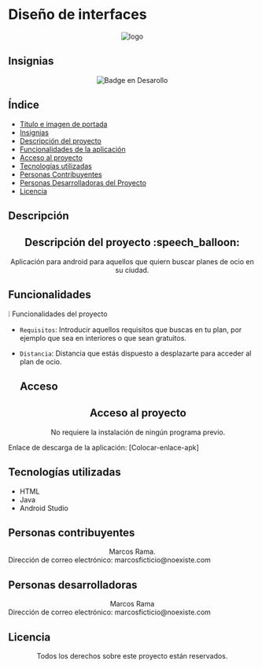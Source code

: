 # Diseño de interfaces
<div align="center">
  
 ![logo](https://github.com/user-attachments/assets/5ee55a59-bec3-4367-8cf9-4baf04fde825) 
 </div>
 
## Insignias
<div align="center">
  
![Badge en Desarollo](https://img.shields.io/badge/STATUS-EN%20DESAROLLO-red)
</div>

## Índice

* [Título e imagen de portada](#diseño-de-interfaces)
* [Insignias](#insignias)
* [Descripción del proyecto](#descripción)
* [Funcionalidades de la aplicación](#funcionalidades)
* [Acceso al proyecto](#acceso)
* [Tecnologías utilizadas](#tecnologías-utilizadas)
* [Personas Contribuyentes](#personas-contribuyentes)
* [Personas Desarrolladoras del Proyecto](#personas-desarrolladoras)
* [Licencia](#licencia)

## Descripción 

<h2 align="center">  Descripción del proyecto :speech_balloon: </h2>
<p align="center"> Aplicación para android para aquellos que quiern buscar planes de ocio en su ciudad.</p>

## Funcionalidades

:grey_exclamation: Funcionalidades del proyecto

- `Requisitos`: Introducir aquellos requisitos que buscas en tu plan, por ejemplo que sea en interiores o que sean gratuitos.
- `Distancia`: Distancia que estás dispuesto a desplazarte para acceder al plan de ocio.

  ## Acceso

  <h2 align="center">Acceso al proyecto</h2>

  <div align="center">
    No requiere la instalación de ningún programa previo.
 Enlace de descarga de la aplicación: [Colocar-enlace-apk]
 
</div>

  ## Tecnologías utilizadas
  
  * HTML</br>
  * Java </br>
  * Android Studio </br>

## Personas contribuyentes


 <div align= "center">Marcos Rama. </div>
Dirección de correo electrónico: marcosficticio@noexiste.com

## Personas desarrolladoras

 <div align= "center">Marcos Rama </div>
Dirección de correo electrónico: marcosficticio@noexiste.com

## Licencia

<div align="center">
Todos los derechos sobre este proyecto están reservados.
</div>
